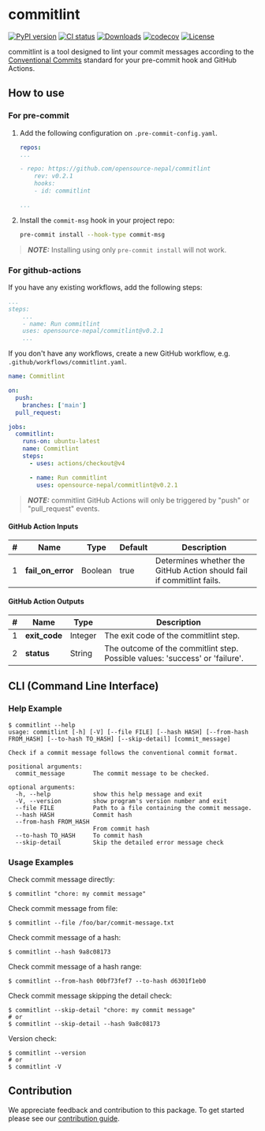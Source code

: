 # commitlint

[![PyPI version](https://badge.fury.io/py/commitlint.svg)](https://badge.fury.io/py/commitlint)
[![CI status](https://github.com/opensource-nepal/commitlint/actions/workflows/ci.yaml/badge.svg?branch=main)](https://github.com/opensource-nepal/commitlint/actions)
[![Downloads](https://img.shields.io/pypi/dm/commitlint.svg?maxAge=180)](https://pypi.org/project/commitlint/)
[![codecov](https://codecov.io/github/opensource-nepal/commitlint/graph/badge.svg?token=lRmPZsIHb6)](https://codecov.io/github/opensource-nepal/commitlint)
[![License](https://img.shields.io/pypi/l/commitlint?label=License)](https://github.com/opensource-nepal/commitlint/blob/main/LICENSE)

commitlint is a tool designed to lint your commit messages according to the [Conventional Commits](https://www.conventionalcommits.org/) standard for your pre-commit hook and GitHub Actions.

## How to use

### For pre-commit

1. Add the following configuration on `.pre-commit-config.yaml`.

   ```yaml
   repos:
   ...

   - repo: https://github.com/opensource-nepal/commitlint
       rev: v0.2.1
       hooks:
       - id: commitlint

   ...
   ```

2. Install the `commit-msg` hook in your project repo:

   ```bash
   pre-commit install --hook-type commit-msg
   ```

> **_NOTE:_** Installing using only `pre-commit install` will not work.

### For github-actions

If you have any existing workflows, add the following steps:

```yaml
...
steps:
    ...
    - name: Run commitlint
    uses: opensource-nepal/commitlint@v0.2.1
    ...
```

If you don't have any workflows, create a new GitHub workflow, e.g. `.github/workflows/commitlint.yaml`.

```yaml
name: Commitlint

on:
  push:
    branches: ['main']
  pull_request:

jobs:
  commitlint:
    runs-on: ubuntu-latest
    name: Commitlint
    steps:
      - uses: actions/checkout@v4

      - name: Run commitlint
        uses: opensource-nepal/commitlint@v0.2.1
```

> **_NOTE:_** commitlint GitHub Actions will only be triggered by "push" or "pull_request" events.

#### GitHub Action Inputs

| #   | Name              | Type    | Default | Description                                                           |
| --- | ----------------- | ------- | ------- | --------------------------------------------------------------------- |
| 1   | **fail_on_error** | Boolean | true    | Determines whether the GitHub Action should fail if commitlint fails. |

#### GitHub Action Outputs

| #   | Name          | Type    | Description                                                                  |
| --- | ------------- | ------- | ---------------------------------------------------------------------------- |
| 1   | **exit_code** | Integer | The exit code of the commitlint step.                                        |
| 2   | **status**    | String  | The outcome of the commitlint step. Possible values: 'success' or 'failure'. |


## CLI (Command Line Interface)

### Help Example
```shell
$ commitlint --help
usage: commitlint [-h] [-V] [--file FILE] [--hash HASH] [--from-hash FROM_HASH] [--to-hash TO_HASH] [--skip-detail] [commit_message]

Check if a commit message follows the conventional commit format.

positional arguments:
  commit_message        The commit message to be checked.

optional arguments:
  -h, --help            show this help message and exit
  -V, --version         show program's version number and exit
  --file FILE           Path to a file containing the commit message.
  --hash HASH           Commit hash
  --from-hash FROM_HASH
                        From commit hash
  --to-hash TO_HASH     To commit hash
  --skip-detail         Skip the detailed error message check
```

### Usage Examples
Check commit message directly:
 
```shell
$ commitlint "chore: my commit message"
```

Check commit message from file:

```shell
$ commitlint --file /foo/bar/commit-message.txt
```

Check commit message of a hash:

```shell
$ commitlint --hash 9a8c08173
```

Check commit message of a hash range:

```shell
$ commitlint --from-hash 00bf73fef7 --to-hash d6301f1eb0
```

Check commit message skipping the detail check:

```shell
$ commitlint --skip-detail "chore: my commit message"
# or
$ commitlint --skip-detail --hash 9a8c08173
```

Version check:

```shell
$ commitlint --version
# or
$ commitlint -V
```

## Contribution

We appreciate feedback and contribution to this package. To get started please see our [contribution guide](./CONTRIBUTING.md).
